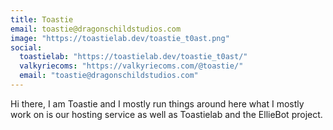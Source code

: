 ```yaml
---
title: Toastie
email: toastie@dragonschildstudios.com
image: "https://toastielab.dev/toastie_t0ast.png"
social:
  toastielab: "https://toastielab.dev/toastie_t0ast/"
  valkyriecoms: "https://valkyriecoms.com/@toastie/"
  email: "toastie@dragonschildstudios.com"
---
```


Hi there, I am Toastie and I mostly run things around here what I mostly work on is our hosting service as well as Toastielab and the EllieBot project.
